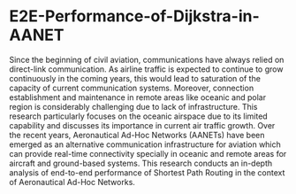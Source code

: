 # E2E-Performance-of-Dijkstra-in-AANET

Since the beginning of civil aviation, communications have always relied on direct-link communication. As airline traffic is expected to continue to grow continuously in the coming years, this would lead to saturation of the capacity of current communication systems. Moreover, connection establishment and maintenance in remote areas like oceanic and polar region is considerably challenging due to lack of infrastructure. This research particularly focuses on the oceanic airspace due to its limited capability and discusses its importance in current air traffic growth. Over the recent years, Aeronautical Ad-Hoc Networks (AANETs) have been emerged as an alternative communication infrastructure for aviation which can provide real-time connectivity specially in oceanic and remote areas for aircraft and ground-based systems. 
This research conducts an in-depth analysis of end-to-end performance of Shortest Path Routing in the context of Aeronautical Ad-Hoc Networks.

